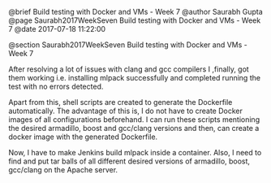 @brief Build testing with Docker and VMs - Week 7
@author Saurabh Gupta
@page Saurabh2017WeekSeven Build testing with Docker and VMs - Week 7
@date 2017-07-18 11:22:00

@section Saurabh2017WeekSeven Build testing with Docker and VMs - Week 7


After resolving a lot of issues with clang and gcc compilers I ,finally,
got them working i.e. installing mlpack successfully and completed 
running the test with no errors detected.

Apart from this, shell scripts are created to generate the Dockerfile
automatically. The advantage of this is, I do not have to create Docker
images of all configurations beforehand. I can run these scripts 
mentioning the desired armadillo, boost and gcc/clang versions and then, 
can create a docker image with the generated Dockerfile. 

Now, I have to make Jenkins build mlpack inside a container. Also,
I need to find and put tar balls of all different desired versions of 
armadillo, boost, gcc/clang on the Apache server.